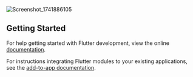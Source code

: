 ![Screenshot_1741886105](https://github.com/user-attachments/assets/8c3374ba-f13f-4bd2-96fe-84a02bc5709d)

## Getting Started

For help getting started with Flutter development, view the online
[documentation](https://flutter.dev/).

For instructions integrating Flutter modules to your existing applications,
see the [add-to-app documentation](https://flutter.dev/docs/development/add-to-app).
